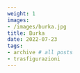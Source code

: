 ```yaml
---
weight: 1
images:
- /images/burka.jpg
title: Burka
date: 2022-07-23
tags:
- archive # all posts
- trasfigurazioni
---
```


